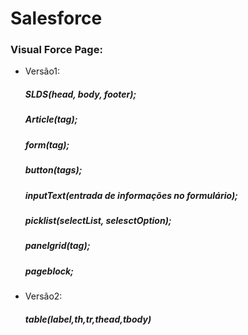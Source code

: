# Salesforce
### Visual Force Page:
* Versão1:
  ##### SLDS(head, body, footer);
  ##### Article(tag);
  ##### form(tag);
  ##### button(tags);
  ##### inputText(entrada de informações no formulário);
  ##### picklist(selectList, selesctOption);
  ##### panelgrid(tag);
  ##### pageblock;
* Versão2:
  ##### table(label,th,tr,thead,tbody)
  
